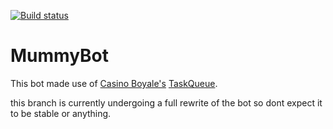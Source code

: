 [![Build status](https://ci.appveyor.com/api/projects/status/sc1lgd1dfu12b44m?svg=true)](https://ci.appveyor.com/project/TheNoodleMummy/mummybot)

# MummyBot
This bot made use of [Casino Boyale's](https://github.com/TheCasino) [TaskQueue](https://github.com/TheCasino/Casino.Common/tree/master/src/Casino.Common/Entities/TaskQueue).

this branch is currently undergoing a full rewrite of the bot so dont expect it to be stable or anything.